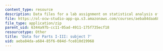 ```yaml
---
content_type: resource
description: Data files for a lab assignment on statistical analysis of fMRI data.
file: https://ol-ocw-studio-app-qa.s3.amazonaws.com/courses/aeba84daa68485f6084dfce810d19968_subject7session78913.zip
file_type: application/zip
parent_uid: 6344a97b-cc11-05ad-4911-175f735ecf18
resourcetype: Other
title: 'Data for Parts I-III: subject 7'
uid: aeba84da-a684-85f6-084d-fce810d19968
---
```

